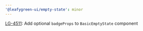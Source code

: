 ```yaml
---
'@leafygreen-ui/empty-state': minor
---
```


[LG-4511](https://jira.mongodb.org/browse/LG-4511): Add optional `badgeProps` to `BasicEmptyState` component
